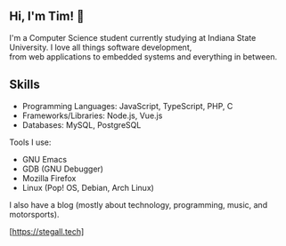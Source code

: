 Hi, I'm Tim! 🙂
--------------
I'm a Computer Science student currently studying at Indiana State University. I love all things software development,   
from web applications to embedded systems and everything in between.

Skills
------
* Programming Languages: JavaScript, TypeScript, PHP, C
* Frameworks/Libraries: Node.js, Vue.js
* Databases: MySQL, PostgreSQL

Tools I use:
* GNU Emacs
* GDB (GNU Debugger)
* Mozilla Firefox
* Linux (Pop! OS, Debian, Arch Linux)


I also have a blog (mostly about technology, programming, music, and motorsports).

[https://stegall.tech]: https://stegall.tech "https://stegall.tech"

[https://stegall.tech]
